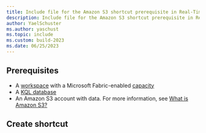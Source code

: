 ```yaml
---
title: Include file for the Amazon S3 shortcut prerequisite in Real-Time Analytics
description: Include file for the Amazon S3 shortcut prerequisite in Real-Time Analytics
author: YaelSchuster
ms.author: yaschust
ms.topic: include
ms.custom: build-2023
ms.date: 06/25/2023
---
```


## Prerequisites

* A [workspace](../../get-started/create-workspaces.md) with a Microsoft Fabric-enabled [capacity](../../enterprise/licenses.md#capacity)
* A [KQL database](../../create-database.md)
* An Amazon S3 account with data. For more information, see [What is Amazon S3?](https://docs.aws.amazon.com/AmazonS3/latest/userguide/Welcome.html)

## Create shortcut
